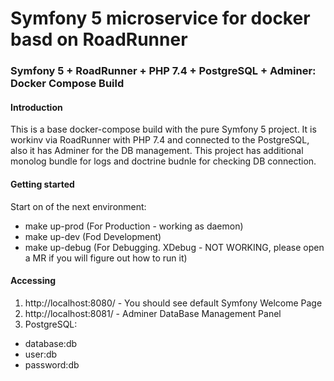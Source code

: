 # Symfony 5 microservice for docker basd on RoadRunner
### Symfony 5 + RoadRunner + PHP 7.4 + PostgreSQL + Adminer: Docker Compose Build
#### Introduction
This is a base docker-compose build with the pure Symfony 5 project. It is
workinv via RoadRunner with PHP 7.4 and connected to the PostgreSQL, also it has Adminer for the DB management.
This project has additional monolog bundle for logs and doctrine budnle for checking DB connection.

#### Getting started
Start on of the next environment:
* make up-prod (For Production - working as daemon)
* make up-dev (Fod Development)
* make up-debug (For Debugging. XDebug - NOT WORKING, please open a MR if you will figure out how to run it)


#### Accessing
1. http://localhost:8080/ - You should see default Symfony Welcome Page
2. http://localhost:8081/ - Adminer DataBase Management Panel
3. PostgreSQL:
- database:db
- user:db
- password:db
